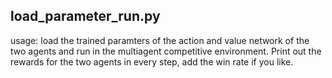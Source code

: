 ## load_parameter_run.py
usage: load the trained paramters of the action and value network of the two agents
and run in the multiagent competitive environment. Print out the rewards for the two
agents in every step, add the win rate if you like.

 